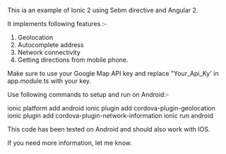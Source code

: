 This ia an example of Ionic 2 using Sebm directive and Angular 2.

It implements following features :-

1. Geolocation 
2. Autocomplete address
3. Network connectivity
4. Getting directions from mobile phone.

Make sure to use your Google Map API key and replace "Your_Api_Ky' in app.module.ts with your key.
 
Use following commands to setup and run on Android:-

ionic platform add android
ionic plugin add cordova-plugin-geolocation
ionic plugin add cordova-plugin-network-information
ionic run android

This code has been tested on Android and should also work with IOS.


If you need more information, let me know.
